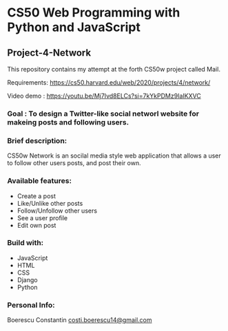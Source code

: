 # CS50 Web Programming with Python and JavaScript
##  Project-4-Network

This repository contains my attempt at the forth CS50w project called Mail.

Requirements: https://cs50.harvard.edu/web/2020/projects/4/network/

Video demo : https://youtu.be/Mj7Ivd8ELCs?si=7kYkPDMz9IaIKXVC

### Goal : To design a Twitter-like social networl website for makeing posts and following users.


### Brief description:

CS50w Network is an socilal media style web application that allows a user to follow other users posts, and post their own.

### Available features:

- Create a post
- Like/Unlike other posts
- Follow/Unfollow other users
- See a user profile
- Edit own post

### Build with:
- JavaScript
- HTML
- CSS
- Django
- Python

### Personal Info:
Boerescu Constantin [costi.boerescu14@gmail.com](costi.boerescu14@gmail.com)

